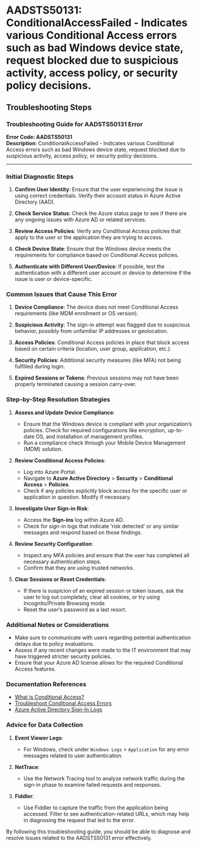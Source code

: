 # AADSTS50131: ConditionalAccessFailed - Indicates various Conditional Access errors such as bad Windows device state, request blocked due to suspicious activity, access policy, or security policy decisions.


## Troubleshooting Steps
### Troubleshooting Guide for AADSTS50131 Error

**Error Code: AADSTS50131**  
**Description**: ConditionalAccessFailed - Indicates various Conditional Access errors such as bad Windows device state, request blocked due to suspicious activity, access policy, or security policy decisions.

---

### Initial Diagnostic Steps

1. **Confirm User Identity**: Ensure that the user experiencing the issue is using correct credentials. Verify their account status in Azure Active Directory (AAD).
   
2. **Check Service Status**: Check the Azure status page to see if there are any ongoing issues with Azure AD or related services.

3. **Review Access Policies**: Verify any Conditional Access policies that apply to the user or the application they are trying to access.

4. **Check Device State**: Ensure that the Windows device meets the requirements for compliance based on Conditional Access policies.

5. **Authenticate with Different User/Device**: If possible, test the authentication with a different user account or device to determine if the issue is user or device-specific.

### Common Issues that Cause This Error

1. **Device Compliance**: The device does not meet Conditional Access requirements (like MDM enrollment or OS version).

2. **Suspicious Activity**: The sign-in attempt was flagged due to suspicious behavior, possibly from unfamiliar IP addresses or geolocation.

3. **Access Policies**: Conditional Access policies in place that block access based on certain criteria (location, user group, application, etc.).

4. **Security Policies**: Additional security measures (like MFA) not being fulfilled during login.

5. **Expired Sessions or Tokens**: Previous sessions may not have been properly terminated causing a session carry-over.

### Step-by-Step Resolution Strategies

1. **Assess and Update Device Compliance**:
   - Ensure that the Windows device is compliant with your organization’s policies. Check for required configurations like encryption, up-to-date OS, and installation of management profiles.
   - Run a compliance check through your Mobile Device Management (MDM) solution.

2. **Review Conditional Access Policies**:
   - Log into Azure Portal.
   - Navigate to **Azure Active Directory** > **Security** > **Conditional Access** > **Policies**.
   - Check if any policies explicitly block access for the specific user or application in question. Modify if necessary.

3. **Investigate User Sign-in Risk**:
   - Access the **Sign-ins** log within Azure AD.
   - Check for sign-in logs that indicate ‘risk detected’ or any similar messages and respond based on those findings.

4. **Review Security Configuration**:
   - Inspect any MFA policies and ensure that the user has completed all necessary authentication steps.
   - Confirm that they are using trusted networks.

5. **Clear Sessions or Reset Credentials**:
   - If there is suspicion of an expired session or token issues, ask the user to log out completely, clear all cookies, or try using Incognito/Private Browsing mode.
   - Reset the user’s password as a last resort.

### Additional Notes or Considerations

- Make sure to communicate with users regarding potential authentication delays due to policy evaluations.
- Assess if any recent changes were made to the IT environment that may have triggered stricter security policies.
- Ensure that your Azure AD license allows for the required Conditional Access features.

### Documentation References

- [What is Conditional Access?](https://docs.microsoft.com/en-us/azure/active-directory/conditional-access/overview)
- [Troubleshoot Conditional Access Errors](https://docs.microsoft.com/en-us/azure/active-directory/conditional-access/troubleshoot)
- [Azure Active Directory Sign-In Logs](https://docs.microsoft.com/en-us/azure/active-directory/reports-monitoring/concept-sign-ins)

### Advice for Data Collection

1. **Event Viewer Logs**:
   - For Windows, check under `Windows Logs` > `Application` for any error messages related to user authentication.
  
2. **NetTrace**:
   - Use the Network Tracing tool to analyze network traffic during the sign-in phase to examine failed requests and responses.

3. **Fiddler**:
   - Use Fiddler to capture the traffic from the application being accessed. Filter to see authentication-related URLs, which may help in diagnosing the request that led to the error.

By following this troubleshooting guide, you should be able to diagnose and resolve issues related to the AADSTS50131 error effectively.
